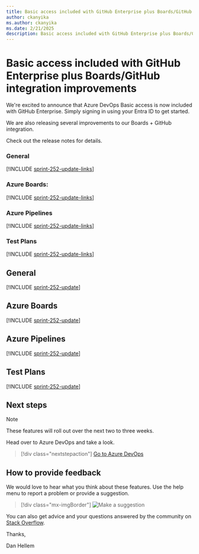 ```yaml
---
title: Basic access included with GitHub Enterprise plus Boards/GitHub integration improvements
author: ckanyika
ms.author: ckanyika
ms.date: 2/21/2025
description: Basic access included with GitHub Enterprise plus Boards/GitHub integration improvements
---
```

# Basic access included with GitHub Enterprise plus Boards/GitHub integration improvements

We're excited to announce that Azure DevOps Basic access is now included with GitHub Enterprise.  Simply signing in using your Entra ID to get started.

We are also releasing several improvements to our Boards + GitHub integration.  

Check out the release notes for details.

### General

[!INCLUDE [sprint-252-update-links](includes/general/sprint-252-update-links.md)]

### Azure Boards:

[!INCLUDE [sprint-252-update-links](includes/boards/sprint-252-update-links.md)]

### Azure Pipelines

[!INCLUDE [sprint-252-update-links](includes/pipelines/sprint-252-update-links.md)]

### Test Plans

[!INCLUDE [sprint-252-update-links](includes/testplans/sprint-252-update-links.md)]

## General

[!INCLUDE [sprint-252-update](includes/general/sprint-252-update.md)]

## Azure Boards

[!INCLUDE [sprint-252-update](includes/boards/sprint-252-update.md)]

## Azure Pipelines

[!INCLUDE [sprint-252-update](includes/pipelines/sprint-252-update.md)]

## Test Plans

[!INCLUDE [sprint-252-update](includes/testplans/sprint-252-update.md)]

## Next steps

> [!NOTE]
> These features will roll out over the next two to three weeks.

Head over to Azure DevOps and take a look.

> [!div class="nextstepaction"] 
> [Go to Azure DevOps](https://go.microsoft.com/fwlink/?LinkId=307137&campaign=o~msft~docs~product-vsts~release-notes)

## How to provide feedback

We would love to hear what you think about these features. Use the help menu to report a problem or provide a suggestion.

> [!div class="mx-imgBorder"] 
> ![Make a suggestion](../media/make-a-suggestion.png)

You can also get advice and your questions answered by the community on [Stack Overflow](https://stackoverflow.com/questions/tagged/azure-devops).

Thanks,

Dan Hellem
